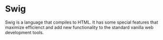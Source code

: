 # Swig
 Swig is a language that compiles to HTML.  It has some special features that maximize efficienct and add new functionality to the standard vanilla web development tools.

